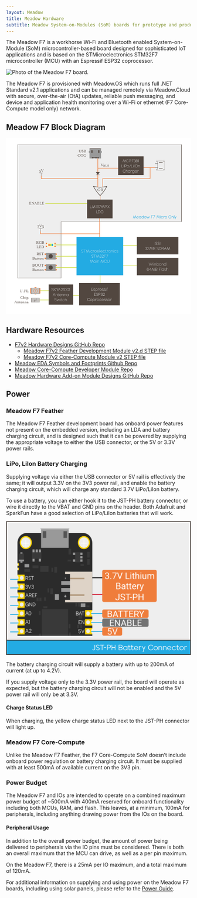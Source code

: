 ```yaml
---
layout: Meadow
title: Meadow Hardware
subtitle: Meadow System-on-Modules (SoM) boards for prototype and production.
---
```


The Meadow F7 is a workhorse Wi-Fi and Bluetooth enabled System-on-Module (SoM) microcontroller-based board designed for sophisticated IoT applications and is based on the STMicroelectronics STM32F7 microcontroller (MCU) with an Espressif ESP32 coprocessor.

![Photo of the Meadow F7 board.](/Common_Files/F7v2_Dev_Medium_Cropped.jpg)

The Meadow F7 is provisioned with Meadow.OS which runs full .NET Standard v2.1 applications and can be managed remotely via Meadow.Cloud with secure, over-the-air (OtA) updates, reliable push messaging, and device and application health monitoring over a Wi-Fi or ethernet (F7 Core-Compute model only) network.

## Meadow F7 Block Diagram

![Meadow F7 Block Diagram](meadowF7blockdiagram.png)

## Hardware Resources

* [F7v2 Hardware Designs GitHub Repo](https://github.com/WildernessLabs/Meadow_Hardware_Designs)
  * [Meadow F7v2 Feather Development Module v2.d STEP file](https://github.com/WildernessLabs/Meadow_Hardware_Designs/blob/main/Meadow_F7v2/Feather_Dev_Module/F7CoreComputeModuleV2a.step)
  * [Meadow F7v2 Core-Compute Module v2 STEP file](https://github.com/WildernessLabs/Meadow_Hardware_Designs/blob/main/Meadow_F7v2/Core-Compute_Module/F7CoreComputeModuleV2a.step)
* [Meadow EDA Symbols and Footprints Github Repo](https://github.com/WildernessLabs/Meadow_EDA_Parts)
* [Meadow Core-Compute Developer Module Repo](https://github.com/WildernessLabs/Meadow.Core-Compute.DevBreakouts)
* [Meadow Hardware Add-on Module Designs GitHub Repo](https://github.com/WildernessLabs/Hardware_Addon_Modules)



## Power
### Meadow F7 Feather

The Meadow F7 Feather development board has onboard power features not present on the embedded version, including an LDA and battery charging circuit, and is designed such that it can be powered by supplying the appropriate voltage to either the USB connector, or the 5V or 3.3V power rails.

### LiPo, LiIon Battery Charging

Supplying voltage via either the USB connector or 5V rail is effectively the same; it will output 3.3V on the 3V3 power rail, and enable the battery charging circuit, which will charge any standard 3.7V LiPo/LiIon battery.

To use a battery, you can either hook it to the JST-PH battery connector, or wire it directly to the VBAT and GND pins on the header. Both Adafruit and SparkFun have a good selection of LiPo/LiIon batteries that will work.

![JST-PH Battery Connector](jst-phBatteryConnector.png)

The battery charging circuit will supply a battery with up to 200mA of current (at up to 4.2V).

If you supply voltage only to the 3.3V power rail, the board will operate as expected, but the battery charging circuit will not be enabled and the 5V power rail will only be at 3.3V.

#### Charge Status LED

When charging, the yellow charge status LED next to the JST-PH connector will light up.

### Meadow F7 Core-Compute

Unlike the Meadow F7 Feather, the F7 Core-Compute SoM doesn’t include onboard power regulation or battery charging circuit. It must be supplied with at least 500mA of available current on the 3V3 pin.

### Power Budget

The Meadow F7 and IOs are intended to operate on a combined maximum power budget of ~500mA with 400mA reserved for onboard functionality including both MCUs, RAM, and flash. This leaves, at a minimum, 100mA for peripherals, including anything drawing power from the IOs on the board.

#### Peripheral Usage

In addition to the overall power budget, the amount of power being delivered to peripherals via the IO pins must be considered. There is both an overall maximum that the MCU can drive, as well as a per pin maximum.

On the Meadow F7, there is a 25mA per IO maximum, and a total maximum of 120mA.

For additional information on supplying and using power on the Meadow F7 boards, including using solar panels, please refer to the [Power Guide](http://developer.wildernesslabs.co/Meadow/Meadow_Basics/IO/Power/).

